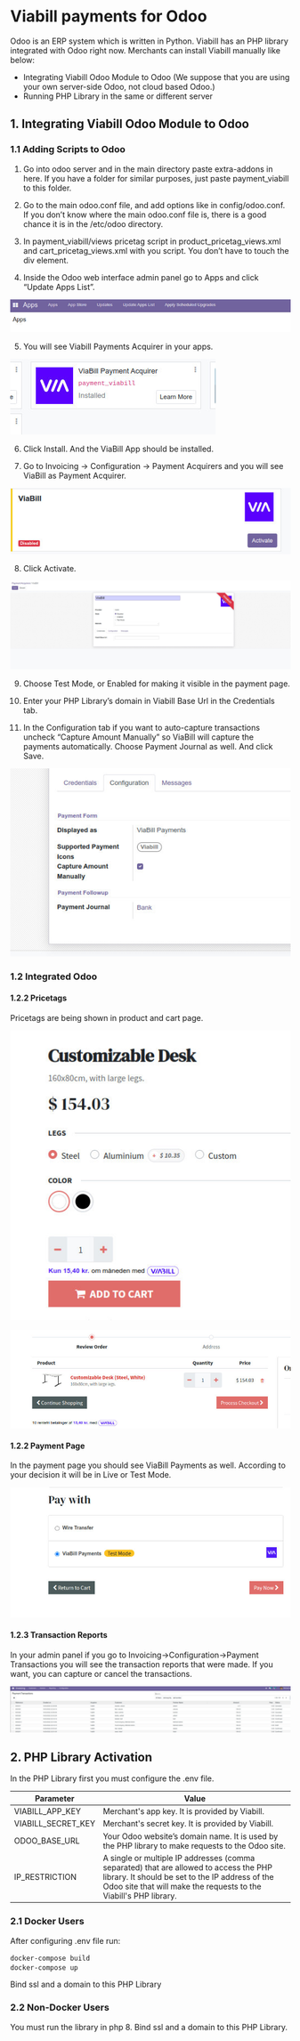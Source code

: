 # Viabill payments for Odoo

Odoo is an ERP system which is written in Python. Viabill has an PHP library integrated with Odoo right now. Merchants can install Viabill manually like below:

- Integrating Viabill Odoo Module to Odoo (We suppose that you are using your own server-side Odoo, not cloud based Odoo.)
- Running PHP Library in the same or different server

## 1. Integrating Viabill Odoo Module to Odoo

### 1.1 Adding Scripts to Odoo
1) Go into odoo server and in the main directory paste extra-addons in here. If you have a folder for  similar purposes, just paste payment_viabill to this folder.  

2) Go to the main odoo.conf file, and add options like in config/odoo.conf. If you don’t know where the main odoo.conf file is, there is a good chance it is in the /etc/odoo directory.

3) In payment_viabill/views pricetag script in product_pricetag_views.xml and cart_pricetag_views.xml with you script. You don’t have to touch the div element.

4) Inside the Odoo web interface admin panel go to Apps and click “Update Apps List”.

![](/images/odoo_step_4.jpg)

5) You will see Viabill Payments Acquirer in your apps.

![](/images/odoo_step_5.jpg)

6) Click Install. And the ViaBill App should be installed.

7) Go to Invoicing -> Configuration -> Payment Acquirers and you will see ViaBill as Payment Acquirer.

![](/images/odoo_step_7.jpg)

8) Click Activate.

![](/images/odoo_step_8.jpg)

9) Choose Test Mode, or Enabled for making it visible in the payment page.

10) Enter your PHP Library’s domain in Viabill Base Url in the Credentials tab.

11) In the Configuration tab if you want to auto-capture transactions uncheck “Capture Amount Manually” so ViaBill will capture the payments automatically. Choose Payment Journal  as well.  And click Save.

![](/images/odoo_step_11.jpg)

### 1.2 Integrated Odoo
#### 1.2.2 Pricetags
Pricetags are being shown in product and cart page.

![](/images/pricetags_1.jpg)

![](/images/pricetags_2.jpg)

#### 1.2.2 Payment Page
In the payment page you should see ViaBill Payments as well. According to your decision it will be in Live or Test Mode. 

![](/images/payments_1.jpg)

#### 1.2.3 Transaction Reports
In your admin panel if you go to Invoicing->Configuration->Payment Transactions you will see the transaction reports that were made. If you want, you can capture or cancel the transactions.

![](/images/transactions_1.jpg)

## 2. PHP Library Activation
In the PHP Library first you must configure the .env file.

| Parameter | Value |
| ------ | ------ |
| VIABILL_APP_KEY | Merchant's app key. It is provided by Viabill. |
| VIABILL_SECRET_KEY | Merchant's secret key. It is provided by Viabill.  |
| ODOO_BASE_URL | Your Odoo website’s domain name. It is used by the PHP library to make requests to the Odoo site. |
| IP_RESTRICTION | A single or multiple IP addresses (comma separated) that are allowed to access the PHP library. It should be set to the IP address of the Odoo site that will make the requests to the Viabill's PHP library. |

### 2.1 Docker Users
After configuring .env file run:
```sh
docker-compose build
docker-compose up
```
Bind ssl and a domain to this PHP Library

### 2.2 Non-Docker Users 
You must run the library in php 8.
Bind ssl and a domain to this PHP Library.
